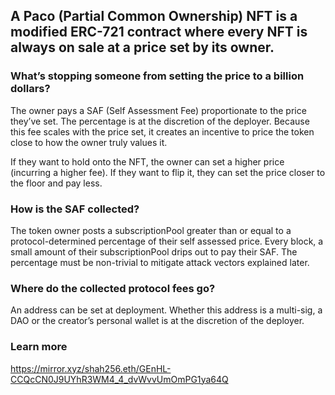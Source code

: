 ## A Paco (Partial Common Ownership) NFT is a modified ERC-721 contract where every NFT is always on sale at a price set by its owner.

### What’s stopping someone from setting the price to a billion dollars?

The owner pays a SAF (Self Assessment Fee) proportionate to the price they’ve set. The percentage is at the discretion of the deployer. Because this fee scales with the price set, it creates an incentive to price the token close to how the owner truly values it.

If they want to hold onto the NFT, the owner can set a higher price (incurring a higher fee). If they want to flip it, they can set the price closer to the floor and pay less.

### How is the SAF collected?
The token owner posts a subscriptionPool greater than or equal to a protocol-determined percentage of their self assessed price. Every block, a small amount of their subscriptionPool drips out to pay their SAF. The percentage must be non-trivial to mitigate attack vectors explained later.

### Where do the collected protocol fees go?
An address can be set at deployment. Whether this address is a multi-sig, a DAO or the creator’s personal wallet is at the discretion of the deployer.

### Learn more

https://mirror.xyz/shah256.eth/GEnHL-CCQcCN0J9UYhR3WM4_4_dvWvvUmOmPG1ya64Q
